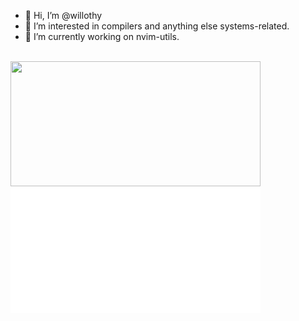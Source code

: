 - 👋 Hi, I’m @willothy
- 👀 I’m interested in compilers and anything else systems-related.
- 🌱 I’m currently working on nvim-utils.

<!--
![OpenSUSE](https://img.shields.io/badge/SUSE-0C322C?style=for-the-badge&logo=SUSE&logoColor=white)
![Arch](https://img.shields.io/badge/Arch_Linux-1793D1?style=for-the-badge&logo=arch-linux&logoColor=white)

[![Neovim](https://img.shields.io/badge/NeoVim-%2357A143.svg?&style=for-the-badge&logo=neovim&logoColor=white)](https://github.com/willothy?tab=repositories&q=nvim&type=public&language=&sort=)
![Tmux](https://img.shields.io/badge/tmux-1BB91F?style=for-the-badge&logo=tmux&logoColor=white)

[![Rust](https://img.shields.io/badge/Rust-black?style=for-the-badge&logo=rust&logoColor=#E57324")](https://github.com/willothy?tab=repositories&q=&type=public&language=rust&sort=)
[![Lua](https://img.shields.io/badge/Lua-2C2D72?style=for-the-badge&logo=lua&logoColor=white")](https://github.com/willothy?tab=repositories&q=&type=public&language=lua&sort=)
![C](https://img.shields.io/badge/C-00599C?style=for-the-badge&logo=c&logoColor=white)
![TypeScript](https://img.shields.io/badge/TypeScript-007ACC?style=for-the-badge&logo=typescript&logoColor=white)

![Stats](https://github-readme-stats-git-masterrstaa-rickstaa.vercel.app/api?username=willothy&layout=compact&theme=dracula)
-->



<div align="left">
	<br>
    <img width="400" height="200" src="https://github-readme-stats.vercel.app/api/top-langs/?username=willothy&layout=compact&theme=dracula" />
    <img width="400" height="200" src="https://raw.githubusercontent.com/willothy/willothy/main/badges.svg?sanitize=true" alt="Click to see the source" />
	<br>
</div>

<!--[![Top Langs](https://github-readme-stats.vercel.app/api/top-langs/?username=willothy&layout=compact&theme=dracula)](https://github.com/willothy)-->

